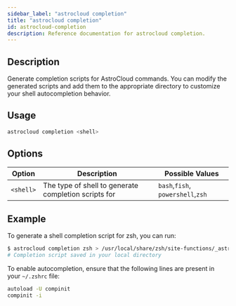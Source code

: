 ```yaml
---
sidebar_label: "astrocloud completion"
title: "astrocloud completion"
id: astrocloud-completion
description: Reference documentation for astrocloud completion.
---
```


## Description

Generate completion scripts for AstroCloud commands. You can modify the generated scripts and add them to the appropriate directory to customize your shell autocompletion behavior.

## Usage

```sh
astrocloud completion <shell>
```

## Options

| Option  | Description                                          | Possible Values                   |
| ------- | ---------------------------------------------------- | --------------------------------- |
| `<shell>` | The type of shell to generate completion scripts for | `bash`,`fish`, `powershell`,`zsh` |

## Example

To generate a shell completion script for zsh, you can run:

```sh
$ astrocloud completion zsh > /usr/local/share/zsh/site-functions/_astrocloud
# Completion script saved in your local directory
```

To enable autocompletion, ensure that the following lines are present in your `~/.zshrc` file:

```sh
autoload -U compinit
compinit -i
```
